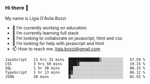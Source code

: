 ### Hi there 👋

My name is Lígia D'Ávila Bozzi

- 🔭 I’m currently working on education
- 🌱 I’m currently learning full stack
- 👯 I’m looking to collaborate on javascript, html and css
- 🤔 I’m looking for help with javascript and html
- 📫 How to reach me: ligia.bozzi@gmail.com

<!--START_SECTION:waka-->
```text
JavaScript   11 hrs 33 mins  ██████████████▒░░░░░░░░░░   57.59 % 
CSS          3 hrs 50 mins   ████▓░░░░░░░░░░░░░░░░░░░░   19.15 % 
SQL          1 hr 38 mins    ██░░░░░░░░░░░░░░░░░░░░░░░   08.15 % 
TypeScript   1 hr 13 mins    █▓░░░░░░░░░░░░░░░░░░░░░░░   06.12 % 
JSON         30 mins         ▓░░░░░░░░░░░░░░░░░░░░░░░░   02.55 % 
```
<!--END_SECTION:waka-->

<!--
**ligiadavilabozzi/ligiadavilabozzi** is a ✨ _special_ ✨ repository because its `README.md` (this file) appears on your GitHub profile.
-->


